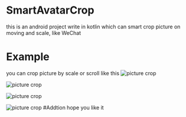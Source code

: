 # SmartAvatarCrop
this is an android project write in kotlin which can smart crop picture on moving and scale, like WeChat
# Example
you can crop picture by scale or scroll like this
![picture crop](https://github.com/KePeng1019/SmartAvatarCrop/blob/master/example/Screenshot_2017-09-23-00-13-44-830_com.picture.crop.png)

![picture crop](https://github.com/KePeng1019/SmartAvatarCrop/blob/master/example/Screenshot_2017-09-23-00-13-55-690_com.picture.crop.png
)

![picture crop](https://github.com/KePeng1019/SmartAvatarCrop/blob/master/example/Screenshot_2017-09-23-00-16-00-063_com.picture.crop.png
)

![picture crop](https://github.com/KePeng1019/SmartAvatarCrop/blob/master/example/Screenshot_2017-09-23-00-16-08-001_com.picture.crop.png)
#Addtion
hope you like it
